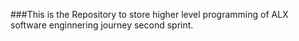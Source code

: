 ###This is the Repository to store higher level programming of ALX software enginnering journey second sprint.
